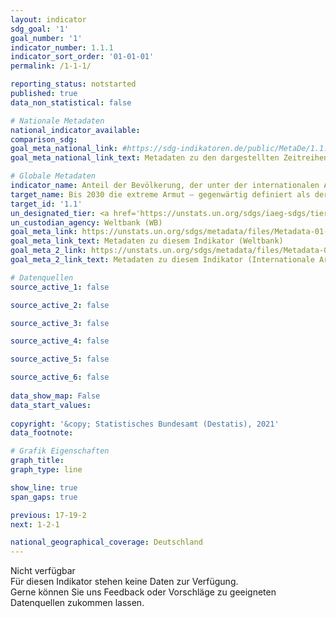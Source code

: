 ```yaml
---
layout: indicator    
sdg_goal: '1'    
goal_number: '1'    
indicator_number: 1.1.1    
indicator_sort_order: '01-01-01'    
permalink: /1-1-1/    

reporting_status: notstarted    
published: true    
data_non_statistical: false    

# Nationale Metadaten    
national_indicator_available:     
comparison_sdg:     
goal_meta_national_link: #https://sdg-indikatoren.de/public/MetaDe/1.1.1.pdf    
goal_meta_national_link_text: Metadaten zu den dargestellten Zeitreihen    

# Globale Metadaten    
indicator_name: Anteil der Bevölkerung, der unter der internationalen Armutsgrenze lebt, nach Geschlecht, Alter, Erwerbsstatus und geografischem Standort (städtisch/ ländlich)    
target_name: Bis 2030 die extreme Armut – gegenwärtig definiert als der Anteil der Menschen, die mit weniger als 1,25 US-Dollar pro Tag auskommen müssen – für alle Menschen überall auf der Welt beseitigen    
target_id: '1.1'    
un_designated_tier: <a href='https://unstats.un.org/sdgs/iaeg-sdgs/tier-classification/' title='Klicken Sie hier um weitere Informationen zur UN-Tier-Klassifikation zu erhalten.'  target='_blank'>Tier I</a>    
un_custodian_agency: Weltbank (WB)    
goal_meta_link: https://unstats.un.org/sdgs/metadata/files/Metadata-01-01-01a.pdf    
goal_meta_link_text: Metadaten zu diesem Indikator (Weltbank)
goal_meta_2_link: https://unstats.un.org/sdgs/metadata/files/Metadata-01-01-01b.pdf
goal_meta_2_link_text: Metadaten zu diesem Indikator (Internationale Arbeitsorganisation)        

# Datenquellen
source_active_1: false

source_active_2: false

source_active_3: false

source_active_4: false

source_active_5: false

source_active_6: false
    
data_show_map: False    
data_start_values:     
    
copyright: '&copy; Statistisches Bundesamt (Destatis), 2021'    
data_footnote:     

# Grafik Eigenschaften    
graph_title:     
graph_type: line    

show_line: true
span_gaps: true    

previous: 17-19-2    
next: 1-2-1    

national_geographical_coverage: Deutschland    
---
```


<span class="status notstarted">Nicht verfügbar </span><br>
Für diesen Indikator stehen keine Daten zur Verfügung.<br>
Gerne können Sie uns Feedback oder Vorschläge zu geeigneten Datenquellen zukommen lassen.